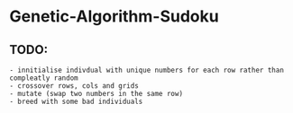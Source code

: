 # Genetic-Algorithm-Sudoku
 
## TODO:
    - innitialise indivdual with unique numbers for each row rather than compleatly random
    - crossover rows, cols and grids
    - mutate (swap two numbers in the same row)
    - breed with some bad individuals
